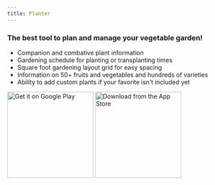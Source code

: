```yaml
---
title: Planter
---
```


### The best tool to plan and manage your vegetable garden!

- Companion and combative plant information
- Gardening schedule for planting or transplanting times
- Square foot gardening layout grid for easy spacing
- Information on 50+ fruits and vegetables and hundreds of varieties
- Ability to add custom plants if your favorite isn\'t included yet

<a href='https://play.google.com/store/apps/details?id=com.perculacreative.peter.gardenplanner&pcampaignid=pcampaignidMKT-Other-global-all-co-prtnr-py-PartBadge-Mar2515-1'><img alt='Get it on Google Play' src='../images/google_play_badge.svg' width='200'/></a>
<a href='https://apps.apple.com/us/app/planter-garden-planner/id1542642210?itsct=apps_box&itscg=30200'><img alt='Download from the App Store' src='../images/app_store_badge.svg' width='200'/></a>